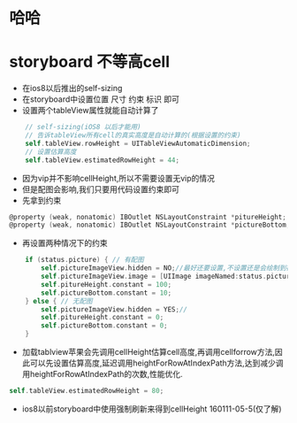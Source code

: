 # 哈哈
# storyboard 不等高cell

* 在ios8以后推出的self-sizing
* 在storyboard中设置位置 尺寸 约束 标识 即可
* 设置两个tableView属性就能自动计算了

```objectivec
    // self-sizing(iOS8 以后才能用)
    // 告诉tableView所有cell的真实高度是自动计算的(根据设置的约束)
    self.tableView.rowHeight = UITableViewAutomaticDimension;
    // 设置估算高度
    self.tableView.estimatedRowHeight = 44;
```

* 因为vip并不影响cellHeight,所以不需要设置无vip的情况
* 但是配图会影响,我们只要用代码设置约束即可
* 先拿到约束
```objectivec
@property (weak, nonatomic) IBOutlet NSLayoutConstraint *pitureHeight;
@property (weak, nonatomic) IBOutlet NSLayoutConstraint *pictureBottom;
```
* 再设置两种情况下的约束
```objectivec
    if (status.picture) { // 有配图
        self.pictureImageView.hidden = NO;//最好还要设置,不设置还是会绘制到视图中,只是看不到,设置了根本不会去绘制了
        self.pictureImageView.image = [UIImage imageNamed:status.picture];
        self.pitureHeight.constant = 100;
        self.pictureBottom.constant = 10;
    } else { // 无配图
        self.pictureImageView.hidden = YES;//
        self.pitureHeight.constant = 0;
        self.pictureBottom.constant = 0;
    }
```
* 加载tablview苹果会先调用cellHeight估算cell高度,再调用cellforrow方法,因此可以先设置估算高度,延迟调用heightForRowAtIndexPath方法,达到减少调用heightForRowAtIndexPath的次数,性能优化.
```objectivec
self.tableView.estimatedRowHeight = 80;
```

* ios8以前storyboard中使用强制刷新来得到cellHeight 160111-05-5(仅了解)